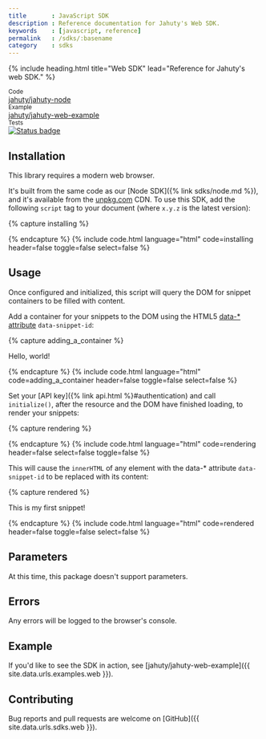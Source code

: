 ```yaml
---
title       : JavaScript SDK
description : Reference documentation for Jahuty's Web SDK.
keywords    : [javascript, reference]
permalink   : /sdks/:basename
category    : sdks
---
```


{% include heading.html title="Web SDK" lead="Reference for Jahuty's web SDK." %}

<div class="card-group my-4">
  <div class="card">
    <div class="card-header py-2 px-3 text-muted">
      <small>Code</small>
    </div>
    <div class="card-body py-2 px-3">
      <a class="stretched-link" href="{{ site.data.urls.sdks.node }}">jahuty/jahuty-node</a>
    </div>
  </div>
  <div class="card">
    <div class="card-header py-2 px-3 text-muted">
      <small>Example</small>
    </div>
    <div class="card-body py-2 px-3">
      <a class="stretched-link" href="{{ site.data.urls.examples.web }}">jahuty/jahuty-web-example</a>
    </div>
  </div>
  <div class="card">
    <div class="card-header py-2 px-3 text-muted">
      <small>Tests</small>
    </div>
    <div class="card-body p-2 px-3">
      <a class="stretched-link" href="https://circleci.com/gh/jahuty/jahuty-node"><img src="https://circleci.com/gh/jahuty/jahuty-node.svg?style=svg" alt="Status badge" /></a>
    </div>
  </div>
</div>

## Installation

This library requires a modern web browser.

It's built from the same code as our [Node SDK]({% link sdks/node.md %}), and it's available from the [unpkg.com](https://unpkg.com) CDN. To use this SDK, add the following `script` tag to your document (where `x.y.z` is the latest version):

{% capture installing %}
<script src="https://unpkg.com/@jahuty/jahuty@x.y.z/dist/jahuty.js"></script>
{% endcapture %}
{% include code.html language="html" code=installing header=false toggle=false select=false %}

## Usage

Once configured and initialized, this script will query the DOM for snippet containers to be filled with content.

Add a container for your snippets to the DOM using the HTML5 [data-* attribute](https://developer.mozilla.org/en-US/docs/Web/HTML/Global_attributes/data-*) `data-snippet-id`:

{% capture adding_a_container %}
<div data-snippet-id="1">
  <p>
    Hello, world!
  </p>
</div>
{% endcapture %}
{% include code.html language="html" code=adding_a_container header=false toggle=false select=false %}

Set your [API key]({% link api.html %}#authentication) and call `initialize()`, after the resource and the DOM have finished loading, to render your snippets:

{% capture rendering %}
<script>
  window.addEventListener('load', function () {
    jahuty.Jahuty.setKey('kn2Kj5ijmT2pH6ZKqAQyNexUqKeRM4VG6DDgWN1lIcc');
    jahuty.Jahuty.initialize();
  });
</script>
{% endcapture %}
{% include code.html language="html" code=rendering header=false select=false toggle=false %}

This will cause the `innerHTML` of any element with the data-* attribute `data-snippet-id` to be replaced with its content:

{% capture rendered %}
<div data-snippet-id="1">
  <p>
    This is my first snippet!
  </p>
</div>
{% endcapture %}
{% include code.html language="html" code=rendered header=false toggle=false select=false %}

## Parameters

At this time, this package doesn't support parameters.

## Errors

Any errors will be logged to the browser's console.

## Example

If you'd like to see the SDK in action, see [jahuty/jahuty-web-example]({{ site.data.urls.examples.web }}).

## Contributing

Bug reports and pull requests are welcome on [GitHub]({{ site.data.urls.sdks.web }}).
